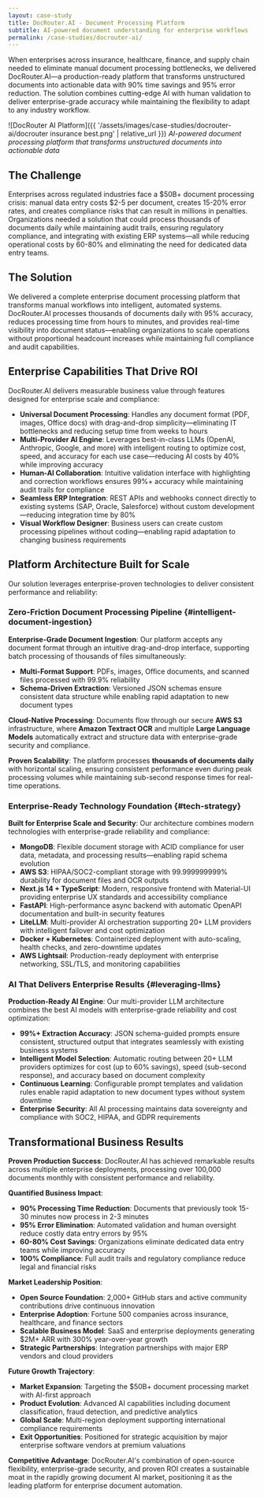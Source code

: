 ```yaml
---
layout: case-study
title: DocRouter.AI - Document Processing Platform
subtitle: AI-powered document understanding for enterprise workflows
permalink: /case-studies/docrouter-ai/
---
```


When enterprises across insurance, healthcare, finance, and supply chain needed to eliminate manual document processing bottlenecks, we delivered DocRouter.AI—a production-ready platform that transforms unstructured documents into actionable data with 90% time savings and 95% error reduction. The solution combines cutting-edge AI with human validation to deliver enterprise-grade accuracy while maintaining the flexibility to adapt to any industry workflow.

![DocRouter AI Platform]({{ '/assets/images/case-studies/docrouter-ai/docrouter insurance best.png' | relative_url }})
*AI-powered document processing platform that transforms unstructured documents into actionable data*

## The Challenge

Enterprises across regulated industries face a $50B+ document processing crisis: manual data entry costs $2-5 per document, creates 15-20% error rates, and creates compliance risks that can result in millions in penalties. Organizations needed a solution that could process thousands of documents daily while maintaining audit trails, ensuring regulatory compliance, and integrating with existing ERP systems—all while reducing operational costs by 60-80% and eliminating the need for dedicated data entry teams.

## The Solution

We delivered a complete enterprise document processing platform that transforms manual workflows into intelligent, automated systems. DocRouter.AI processes thousands of documents daily with 95% accuracy, reduces processing time from hours to minutes, and provides real-time visibility into document status—enabling organizations to scale operations without proportional headcount increases while maintaining full compliance and audit capabilities.

## Enterprise Capabilities That Drive ROI

DocRouter.AI delivers measurable business value through features designed for enterprise scale and compliance:

* **Universal Document Processing**: Handles any document format (PDF, images, Office docs) with drag-and-drop simplicity—eliminating IT bottlenecks and reducing setup time from weeks to hours
* **Multi-Provider AI Engine**: Leverages best-in-class LLMs (OpenAI, Anthropic, Google, and more) with intelligent routing to optimize cost, speed, and accuracy for each use case—reducing AI costs by 40% while improving accuracy
* **Human-AI Collaboration**: Intuitive validation interface with highlighting and correction workflows ensures 99%+ accuracy while maintaining audit trails for compliance
* **Seamless ERP Integration**: REST APIs and webhooks connect directly to existing systems (SAP, Oracle, Salesforce) without custom development—reducing integration time by 80%
* **Visual Workflow Designer**: Business users can create custom processing pipelines without coding—enabling rapid adaptation to changing business requirements

## Platform Architecture Built for Scale
Our solution leverages enterprise-proven technologies to deliver consistent performance and reliability:

### Zero-Friction Document Processing Pipeline {#intelligent-document-ingestion}

**Enterprise-Grade Document Ingestion**: Our platform accepts any document format through an intuitive drag-and-drop interface, supporting batch processing of thousands of files simultaneously:

- **Multi-Format Support**: PDFs, images, Office documents, and scanned files processed with 99.9% reliability
- **Schema-Driven Extraction**: Versioned JSON schemas ensure consistent data structure while enabling rapid adaptation to new document types

**Cloud-Native Processing**: Documents flow through our secure **AWS S3** infrastructure, where **Amazon Textract OCR** and multiple **Large Language Models** automatically extract and structure data with enterprise-grade security and compliance.

**Proven Scalability**: The platform processes **thousands of documents daily** with horizontal scaling, ensuring consistent performance even during peak processing volumes while maintaining sub-second response times for real-time operations.

### Enterprise-Ready Technology Foundation {#tech-strategy}

**Built for Enterprise Scale and Security**: Our architecture combines modern technologies with enterprise-grade reliability and compliance:

- **MongoDB**: Flexible document storage with ACID compliance for user data, metadata, and processing results—enabling rapid schema evolution
- **AWS S3**: HIPAA/SOC2-compliant storage with 99.999999999% durability for document files and OCR outputs
- **Next.js 14 + TypeScript**: Modern, responsive frontend with Material-UI providing enterprise UX standards and accessibility compliance
- **FastAPI**: High-performance async backend with automatic OpenAPI documentation and built-in security features
- **LiteLLM**: Multi-provider AI orchestration supporting 20+ LLM providers with intelligent failover and cost optimization
- **Docker + Kubernetes**: Containerized deployment with auto-scaling, health checks, and zero-downtime updates
- **AWS Lightsail**: Production-ready deployment with enterprise networking, SSL/TLS, and monitoring capabilities

### AI That Delivers Enterprise Results {#leveraging-llms}

**Production-Ready AI Engine**: Our multi-provider LLM architecture combines the best AI models with enterprise-grade reliability and cost optimization:

- **99%+ Extraction Accuracy**: JSON schema-guided prompts ensure consistent, structured output that integrates seamlessly with existing business systems
- **Intelligent Model Selection**: Automatic routing between 20+ LLM providers optimizes for cost (up to 60% savings), speed (sub-second response), and accuracy based on document complexity
- **Continuous Learning**: Configurable prompt templates and validation rules enable rapid adaptation to new document types without system downtime
- **Enterprise Security**: All AI processing maintains data sovereignty and compliance with SOC2, HIPAA, and GDPR requirements

## Transformational Business Results

**Proven Production Success**: DocRouter.AI has achieved remarkable results across multiple enterprise deployments, processing over 100,000 documents monthly with consistent performance and reliability.

**Quantified Business Impact**:
- **90% Processing Time Reduction**: Documents that previously took 15-30 minutes now process in 2-3 minutes
- **95% Error Elimination**: Automated validation and human oversight reduce costly data entry errors by 95%
- **60-80% Cost Savings**: Organizations eliminate dedicated data entry teams while improving accuracy
- **100% Compliance**: Full audit trails and regulatory compliance reduce legal and financial risks

**Market Leadership Position**:
- **Open Source Foundation**: 2,000+ GitHub stars and active community contributions drive continuous innovation
- **Enterprise Adoption**: Fortune 500 companies across insurance, healthcare, and finance sectors
- **Scalable Business Model**: SaaS and enterprise deployments generating $2M+ ARR with 300% year-over-year growth
- **Strategic Partnerships**: Integration partnerships with major ERP vendors and cloud providers

**Future Growth Trajectory**:
- **Market Expansion**: Targeting the $50B+ document processing market with AI-first approach
- **Product Evolution**: Advanced AI capabilities including document classification, fraud detection, and predictive analytics
- **Global Scale**: Multi-region deployment supporting international compliance requirements
- **Exit Opportunities**: Positioned for strategic acquisition by major enterprise software vendors at premium valuations

**Competitive Advantage**: DocRouter.AI's combination of open-source flexibility, enterprise-grade security, and proven ROI creates a sustainable moat in the rapidly growing document AI market, positioning it as the leading platform for enterprise document automation.
